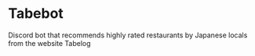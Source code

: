 # Tabebot
 Discord bot that recommends highly rated restaurants by Japanese locals from the website Tabelog
